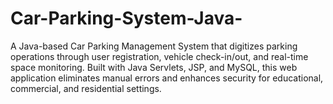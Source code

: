 # Car-Parking-System-Java-
A Java-based Car Parking Management System that digitizes parking operations through user registration, vehicle check-in/out, and real-time space monitoring. Built with Java Servlets, JSP, and MySQL, this web application eliminates manual errors and enhances security for educational, commercial, and residential settings.
